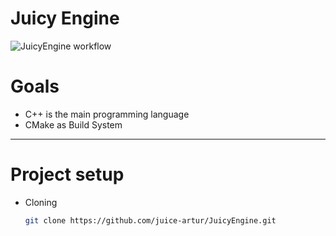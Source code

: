# Juicy Engine

![JuicyEngine workflow](https://github.com/juice-artur/JuicyEngine/actions/workflows/build.yaml/badge.svg)


# Goals
- C++ is the main programming language
- CMake as Build System
---
# Project setup
- Cloning
    ```bash
    git clone https://github.com/juice-artur/JuicyEngine.git 
    ```
